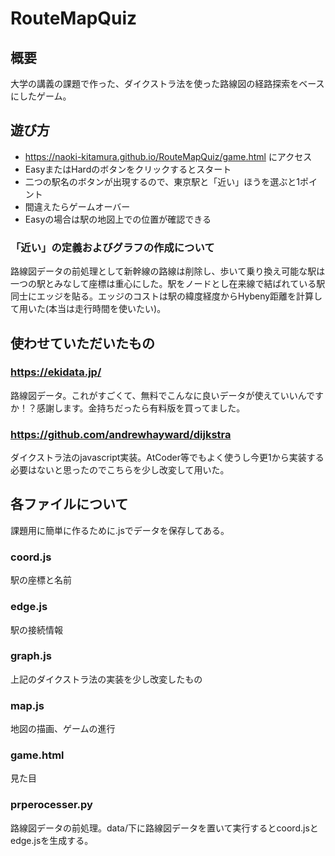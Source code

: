 # RouteMapQuiz

## 概要
大学の講義の課題で作った、ダイクストラ法を使った路線図の経路探索をベースにしたゲーム。

## 遊び方
- https://naoki-kitamura.github.io/RouteMapQuiz/game.html にアクセス
- EasyまたはHardのボタンをクリックするとスタート
- 二つの駅名のボタンが出現するので、東京駅と「近い」ほうを選ぶと1ポイント
- 間違えたらゲームオーバー
- Easyの場合は駅の地図上での位置が確認できる

### 「近い」の定義およびグラフの作成について
路線図データの前処理として新幹線の路線は削除し、歩いて乗り換え可能な駅は一つの駅とみなして座標は重心にした。駅をノードとし在来線で結ばれている駅同士にエッジを貼る。エッジのコストは駅の緯度経度からHybeny距離を計算して用いた(本当は走行時間を使いたい)。

## 使わせていただいたもの

### https://ekidata.jp/
路線図データ。これがすごくて、無料でこんなに良いデータが使えていいんですか！？感謝します。金持ちだったら有料版を買ってました。

### https://github.com/andrewhayward/dijkstra
ダイクストラ法のjavascript実装。AtCoder等でもよく使うし今更1から実装する必要はないと思ったのでこちらを少し改変して用いた。

## 各ファイルについて
課題用に簡単に作るために.jsでデータを保存してある。

### coord.js
駅の座標と名前

### edge.js
駅の接続情報

### graph.js
上記のダイクストラ法の実装を少し改変したもの

### map.js
地図の描画、ゲームの進行

### game.html
見た目

### prperocesser.py
路線図データの前処理。data/下に路線図データを置いて実行するとcoord.jsとedge.jsを生成する。
